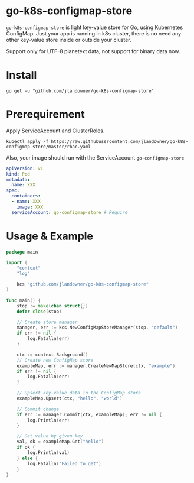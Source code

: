 # go-k8s-configmap-store

`go-k8s-configmap-store` is light key-value store for Go, using Kubernetes ConfigMap.
Just your app is running in k8s cluster, there is no need any other key-value store inside or outside your cluster.

Support only for UTF-8 planetext data, not support for binary data now.

# Install

```shell
go get -u "github.com/jlandowner/go-k8s-configmap-store"
```

# Prerequirement

Apply ServiceAccount and ClusterRoles.

```shell
kubectl apply -f https://raw.githubusercontent.com/jlandowner/go-k8s-configmap-store/master/rbac.yaml
```

Also, your image should run with the ServiceAccount `go-configmap-store`

```yaml
apiVersion: v1
kind: Pod
metadata:
  name: XXX
spec:
  containers:
  - name: XXX
    image: XXX
  serviceAccount: go-configmap-store # Require
```

# Usage & Example

```go
package main

import (
	"context"
	"log"

	kcs "github.com/jlandowner/go-k8s-configmap-store"
)

func main() {
	stop := make(chan struct{})
	defer close(stop)

    // Create store manager
	manager, err := kcs.NewConfigMapStoreManager(stop, "default")
	if err != nil {
		log.Fatalln(err)
	}

	ctx := context.Background()
    // Create new ConfigMap store
	exampleMap, err := manager.CreateNewMapStore(ctx, "example")
	if err != nil {
		log.Fatalln(err)
	}

    // Upsert key-value data in the ConfigMap store
	exampleMap.Upsert(ctx, "hello", "world")

    // Commit change
	if err := manager.Commit(ctx, exampleMap); err != nil {
		log.Println(err)
	}

    // Get value by given key
	val, ok = exampleMap.Get("hello")
	if ok {
		log.Println(val)
	} else {
		log.Fatalln("Failed to get")
	}
}
```

